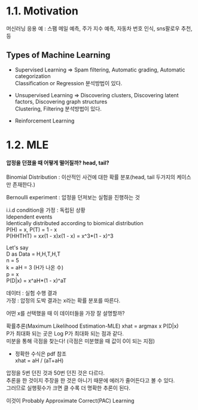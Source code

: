 # 1.1. Motivation

머신러닝 응용 예 : 스팸 메일 예측, 주가 지수 예측, 자동차 번호 인식, sns팔로우 추천, 등

## Types of Machine Learning
* Supervised Learning => Spam filtering, Automatic grading, Automatic categorization  
		         Classification or Regression 분석방법이 있다.
	
* Unsupervised Learning => Discovering clusters, Discovering latent factors, Discovering graph structures  
		           Clustering, Filtering 분석방법이 있다. 

* Reinforcement Learning

# 1.2. MLE

#### 압정을 던졌을 때 어떻게 떨어질까? head, tail?

Binomial Distribution : 이산적인 사건에 대한 확률 분포(head, tail 두가지의 케이스만 존재한다.)
 
Bernoulli experiment : 압정을 던져보는 실험을 진행하는 것

i.i.d condition을 가정 : 독립된 상황  
Idependent events  
Identically distributed according to biomical distribution  
P(H) = x, P(T) = 1 - x  
P(HHTHT) = x*x*(1 - x)*x*(1 - x) = x^3*(1 - x)^3  

Let's say  
D as Data = H,H,T,H,T  
n = 5  
k = aH = 3 (H가 나온 수)   
p = x  
P(D|x) = x^aH*(1 - x)^aT  

데이터 : 실험 수행 결과  
가정 : 압정의 도박 결과는 x라는 확률 분포를 따른다.

어떤 x를 선택했을 때 이 데이터들을 가장 잘 설명할까?

확률추론(Maximum Likelihood Estimation-MLE)
xhat = argmax x P(D|x)  
P가 최대화 되는 곳은 Log P가 최대화 되는 점과 같다.  
미분을 통해 극점을 찾는다! (극점은 미분했을 때 값이 0이 되는 지점)  
* 정확한 수식은 pdf 참조  
xhat = aH / (aT+aH)  

압정을 5번 던진 것과 50번 던진 것은 다르다.  
추론을 한 것이지 주장을 한 것은 아니기 때문에 에러가 줄어든다고 볼 수 있다.  
그러므로 실행횟수가 크면 클 수록 더 명확한 추론이 된다.

이것이 Probably Approximate Correct(PAC) Learning  




